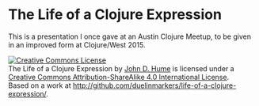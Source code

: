 The Life of a Clojure Expression
================================

This is a presentation I once gave at an Austin Clojure Meetup, to be given in an improved form at Clojure/West 2015.

<a rel="license" href="http://creativecommons.org/licenses/by-sa/4.0/"><img alt="Creative Commons License" style="border-width:0" src="https://i.creativecommons.org/l/by-sa/4.0/88x31.png" /></a><br />
<span xmlns:dct="http://purl.org/dc/terms/" property="dct:title">The Life of a Clojure Expression</span> by
<a xmlns:cc="http://creativecommons.org/ns#" href="http://duelinmarkers.com/" property="cc:attributionName" rel="cc:attributionURL">John D. Hume</a>
is licensed under a <a rel="license" href="http://creativecommons.org/licenses/by-sa/4.0/">Creative Commons Attribution-ShareAlike 4.0 International License</a>.<br />
Based on a work at
<a xmlns:dct="http://purl.org/dc/terms/" href="http://github.com/duelinmarkers/life-of-a-clojure-expression/" rel="dct:source">http://github.com/duelinmarkers/life-of-a-clojure-expression/</a>.

